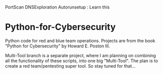 PortScan
DNSExploration
Autorunsetup
: Learn this






# Python-for-Cybersecurity
Python code for red and blue team operations. Projects are from the book "Python for Cybersecurity" by Howard E. Poston III.


Multi-Tool branch is a separate project, where I am planning on combining all the functionality of these scripts, into one big "Multi-Tool". The plan is to create a red team/pentesting super tool. So stay tuned for that...



